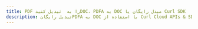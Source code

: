 ---title: PDF را به  تبدیل کنیدDOC، PDFA به DOC مبدل رایگان یا Curl SDKdescription: تبدیل رایگانPDFA به DOC با استفاده از Curl Cloud APIs & SDK همچنین اسناد PDF را در Cloud ایجاد، ویرایش و رندر کنید.---